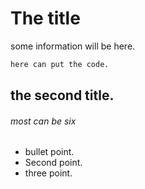 # The title

some information will be here.

```cmd
here can put the code.
```

## the second title.

###### most can be six

* bullet point.
* Second point.
* three point.
